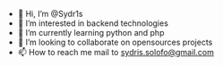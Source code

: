 - 👋 Hi, I’m @Sydr1s
- 👀 I’m interested in backend technologies
- 🌱 I’m currently learning python and php
- 💞️ I’m looking to collaborate on opensources projects
- 📫 How to reach me mail to sydris.solofo@gmail.com

<!---
Sydr1s/Sydr1s is a ✨ special ✨ repository because its `README.md` (this file) appears on your GitHub profile.
You can click the Preview link to take a look at your changes.
--->
